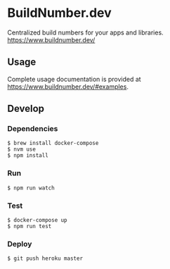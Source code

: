 BuildNumber.dev
===============

Centralized build numbers for your apps and libraries. <https://www.buildnumber.dev/>

Usage
-----

Complete usage documentation is provided at <https://www.buildnumber.dev/#examples>.

Develop
-------

### Dependencies

```
$ brew install docker-compose
$ nvm use
$ npm install
```

### Run

```
$ npm run watch
```

### Test

```
$ docker-compose up
$ npm run test
```

### Deploy

```
$ git push heroku master
```

